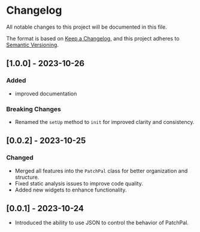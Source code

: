 # Changelog

All notable changes to this project will be documented in this file.

The format is based on [Keep a Changelog](https://keepachangelog.com/en/1.0.0/),
and this project adheres to [Semantic Versioning](https://semver.org/spec/v2.0.0.html).

## [1.0.0] - 2023-10-26

### Added

- improved documentation

### Breaking Changes

- Renamed the `setUp` method to `init` for improved clarity and consistency.

## [0.0.2] - 2023-10-25

### Changed

- Merged all features into the `PatchPal` class for better organization and structure.
- Fixed static analysis issues to improve code quality.
- Added new widgets to enhance functionality.

## [0.0.1] - 2023-10-24

- Introduced the ability to use JSON to control the behavior of PatchPal.

